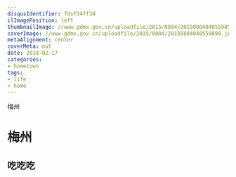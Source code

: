 ```yaml
---
disqusIdentifier: fdsF34ff34
ilImagePosition: left
thumbnailImage: //www.gdmx.gov.cn/uploadfile/2015/0804/20150804040559899.jpg
coverImage: //www.gdmx.gov.cn/uploadfile/2015/0804/20150804040559899.jpg
metaAlignment: center
coverMeta: out
date: 2018-02-17
categories:
- hometown
tags:
- life
- home
---
```


梅州
<!--toc-->
<!--more-->
# 梅州
## 吃吃吃
